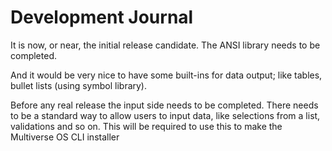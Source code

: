 # Development Journal

It is now, or near, the initial release candidate. The ANSI library needs to be
completed. 

And it would be very nice to have some built-ins for data output; like tables,
bullet lists (using symbol library). 

Before any real release the input side needs to be completed. There needs to be
a standard way to allow users to input data, like selections from a list,
validations and so on. This will be required to use this to make the Multiverse
OS CLI installer
